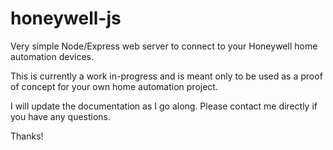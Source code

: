 # honeywell-js
Very simple Node/Express web server to connect to your Honeywell home automation devices.

This is currently a work in-progress and is meant only to be used as a proof of concept for your own home automation project.

I will update the documentation as I go along. Please contact me directly if you have any questions.

Thanks!
